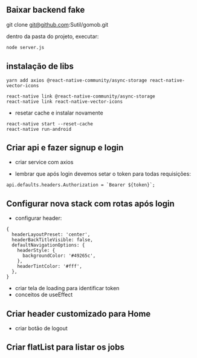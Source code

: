 ## Baixar backend fake

git clone git@github.com:Sutil/gomob.git

dentro da pasta do projeto, executar:
```sh
node server.js
```

## instalação de libs

```
yarn add axios @react-native-community/async-storage react-native-vector-icons

react-native link @react-native-community/async-storage
react-native link react-native-vector-icons
```

- resetar cache e instalar novamente
```
react-native start --reset-cache
react-native run-android
```

## Criar api e fazer signup e login

- criar service com axios


- lembrar que após login devemos setar o token para todas requisições:

```
api.defaults.headers.Authorization = `Bearer ${token}`;
```

## Configurar nova stack com rotas após login

- configurar header:
```
{
  headerLayoutPreset: 'center',
  headerBackTitleVisible: false,
  defaultNavigationOptions: {
    headerStyle: {
      backgroundColor: '#49265c',
    },
    headerTintColor: '#fff',
  },
}
```

- criar tela de loading para identificar token
- conceitos de useEffect

## Criar header customizado para Home

- criar botão de logout

## Criar flatList para listar os jobs
